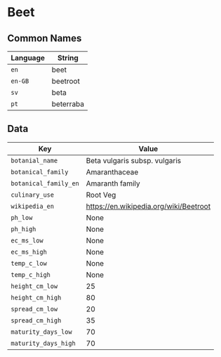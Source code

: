 # Beet

## Common Names

Language|String
-|-
`en`|beet
`en-GB`|beetroot
`sv`|beta
`pt`|beterraba


## Data

Key|Value
-|-
`botanial_name`|Beta vulgaris subsp. vulgaris
`botanical_family`|Amaranthaceae
`botanical_family_en`|Amaranth family
`culinary_use`|Root Veg
`wikipedia_en`|https://en.wikipedia.org/wiki/Beetroot
`ph_low`|None
`ph_high`|None
`ec_ms_low`|None
`ec_ms_high`|None
`temp_c_low`|None
`temp_c_high`|None
`height_cm_low`|25
`height_cm_high`|80
`spread_cm_low`|20
`spread_cm_high`|35
`maturity_days_low`|70
`maturity_days_high`|70


